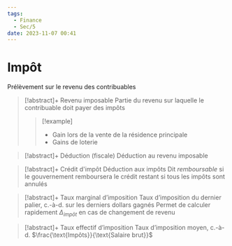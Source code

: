 ```yaml
---
tags:
  - Finance
  - Sec/5
date: 2023-11-07 00:41
---
```


# Impôt

Prélèvement sur le revenu des contribuables

> [!abstract]+ Revenu imposable
> Partie du revenu sur laquelle le contribuable doit payer des impôts
> > [!example]
> > - Gain lors de la vente de la résidence principale
> > - Gains de loterie

> [!abstract]+ Déduction (fiscale)
> Déduction au revenu imposable

> [!abstract]+ Crédit d'impôt
> Déduction aux impôts
> Dit *remboursable* si le gouvernement remboursera le crédit restant si tous les impôts sont annulés

> [!abstract]+ Taux marginal d’imposition
> Taux d’imposition du dernier palier, c.-à-d. sur les derniers dollars gagnés
> Permet de calculer rapidement $\Delta_{impôt}$ en cas de changement de revenu

> [!abstract]+ Taux effectif d’imposition
> Taux d’imposition moyen, c.-à-d. $\frac{\text{Impôts}}{\text{Salaire brut}}$
